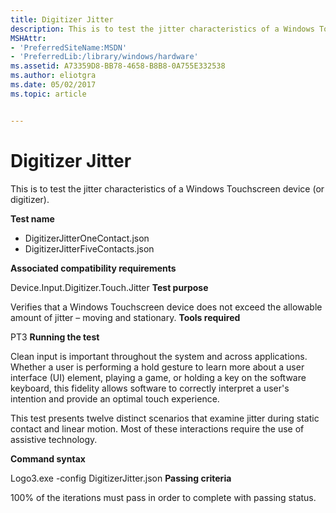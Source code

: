 ```yaml
---
title: Digitizer Jitter
description: This is to test the jitter characteristics of a Windows Touchscreen device (or digitizer).
MSHAttr:
- 'PreferredSiteName:MSDN'
- 'PreferredLib:/library/windows/hardware'
ms.assetid: A73359D8-BB78-4658-B8B8-0A755E332538
ms.author: eliotgra
ms.date: 05/02/2017
ms.topic: article


---
```


# Digitizer Jitter


This is to test the jitter characteristics of a Windows Touchscreen device (or digitizer).

**Test name**

-   DigitizerJitterOneContact.json
-   DigitizerJitterFiveContacts.json

**Associated compatibility requirements**

Device.Input.Digitizer.Touch.Jitter
**Test purpose**

Verifies that a Windows Touchscreen device does not exceed the allowable amount of jitter – moving and stationary.
**Tools required**

PT3
**Running the test**

Clean input is important throughout the system and across applications. Whether a user is performing a hold gesture to learn more about a user interface (UI) element, playing a game, or holding a key on the software keyboard, this fidelity allows software to correctly interpret a user's intention and provide an optimal touch experience.

This test presents twelve distinct scenarios that examine jitter during static contact and linear motion. Most of these interactions require the use of assistive technology.

**Command syntax**

Logo3.exe -config DigitizerJitter.json
**Passing criteria**

100% of the iterations must pass in order to complete with passing status.
 

 






